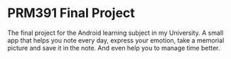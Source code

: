 # PRM391 Final Project

The final project for the Android learning subject in my University. A small app that helps you note every day, express your emotion, take a memorial picture and save it in the note. And even help you to manage time better.

